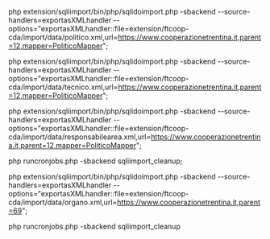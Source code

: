 php extension/sqliimport/bin/php/sqlidoimport.php -sbackend --source-handlers=exportasXMLhandler --options="exportasXMLhandler::file=extension/ftcoop-cda/import/data/politico.xml,url=https://www.cooperazionetrentina.it,parent=12,mapper=PoliticoMapper";

php extension/sqliimport/bin/php/sqlidoimport.php -sbackend --source-handlers=exportasXMLhandler --options="exportasXMLhandler::file=extension/ftcoop-cda/import/data/tecnico.xml,url=https://www.cooperazionetrentina.it,parent=12,mapper=PoliticoMapper";

php extension/sqliimport/bin/php/sqlidoimport.php -sbackend --source-handlers=exportasXMLhandler --options="exportasXMLhandler::file=extension/ftcoop-cda/import/data/responsabilearea.xml,url=https://www.cooperazionetrentina.it,parent=12,mapper=PoliticoMapper";

php runcronjobs.php -sbackend sqliimport_cleanup;

php extension/sqliimport/bin/php/sqlidoimport.php -sbackend --source-handlers=exportasXMLhandler --options="exportasXMLhandler::file=extension/ftcoop-cda/import/data/organo.xml,url=https://www.cooperazionetrentina.it,parent=69";

php runcronjobs.php -sbackend sqliimport_cleanup